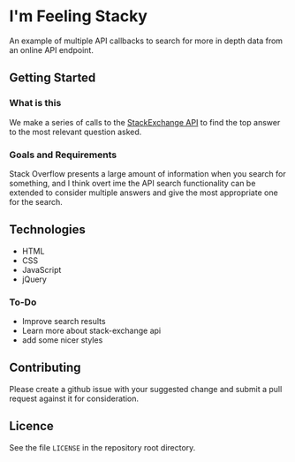 # I'm Feeling Stacky
An example of multiple API callbacks to search for more in depth data from an online API endpoint.

## Getting Started

### What is this
We make a series of calls to the [StackExchange API](https://api.stackexchange.com/) to find the top answer to the most relevant question asked.

### Goals and Requirements
Stack Overflow presents a large amount of information when you search for something, and I think overt ime the API search functionality can be extended to consider multiple answers and give the most appropriate one for the search.

## Technologies
* HTML
* CSS
* JavaScript
* jQuery

### To-Do
* Improve search results
* Learn more about stack-exchange api
* add some nicer styles

## Contributing
Please create a github issue with your suggested change and submit a pull request against it for consideration.

## Licence
See the file `LICENSE` in the repository root directory.